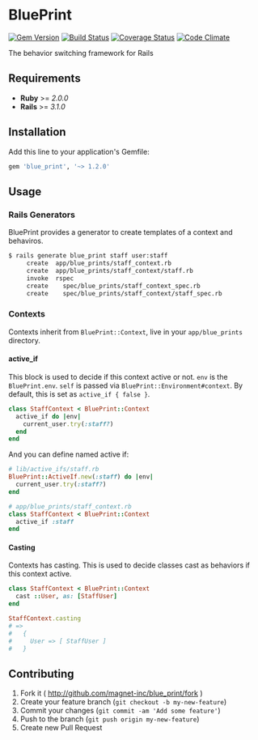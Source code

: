 # BluePrint

[![Gem Version](https://badge.fury.io/rb/blue_print.png)](http://badge.fury.io/rb/blue_print)
[![Build Status](https://travis-ci.org/magnet-inc/blue_print.png?branch=master)](https://travis-ci.org/magnet-inc/blue_print)
[![Coverage Status](https://coveralls.io/repos/magnet-inc/blue_print/badge.png)](https://coveralls.io/r/magnet-inc/blue_print)
[![Code Climate](https://codeclimate.com/github/magnet-inc/blue_print.png)](https://codeclimate.com/github/magnet-inc/blue_print)

The behavior switching framework for Rails

## Requirements

- __Ruby__ >= _2.0.0_
- __Rails__ >= _3.1.0_

## Installation

Add this line to your application's Gemfile:

```ruby
gem 'blue_print', '~> 1.2.0'
```

## Usage

### Rails Generators

BluePrint provides a generator to create templates of a context and behaviros.

```bash
$ rails generate blue_print staff user:staff
     create  app/blue_prints/staff_context.rb
     create  app/blue_prints/staff_context/staff.rb
     invoke  rspec
     create    spec/blue_prints/staff_context_spec.rb
     create    spec/blue_prints/staff_context/staff_spec.rb
```

### Contexts

Contexts inherit from `BluePrint::Context`, live in your `app/blue_prints` directory.

#### active_if

This block is used to decide if this context active or not. `env` is the `BluePrint.env`. `self` is passed via `BluePrint::Environment#context`. By default, this is set as `active_if { false }`.

```ruby
class StaffContext < BluePrint::Context
  active_if do |env|
    current_user.try(:staff?)
  end
end
```

And you can define named active if:

```ruby
# lib/active_ifs/staff.rb
BluePrint::ActiveIf.new(:staff) do |env|
  current_user.try(:staff?)
end

# app/blue_prints/staff_context.rb
class StaffContext < BluePrint::Context
  active_if :staff
end
```

#### Casting

Contexts has casting. This is used to decide classes cast as behaviors if this context active.

```ruby
class StaffContext < BluePrint::Context
  cast ::User, as: [StaffUser]
end

StaffContext.casting
# =>
#   {
#     User => [ StaffUser ]
#   }
```

## Contributing

1. Fork it ( http://github.com/magnet-inc/blue_print/fork )
2. Create your feature branch (`git checkout -b my-new-feature`)
3. Commit your changes (`git commit -am 'Add some feature'`)
4. Push to the branch (`git push origin my-new-feature`)
5. Create new Pull Request
